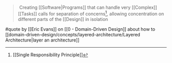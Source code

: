 >  Creating [[Software|Programs]] that can handle very [[Complex]] [[Tasks]] calls for separation of concerns[^1], allowing concentration on different parts of the [[Design]] in isolation

#quote by [[Eric Evans]] on [[0 - Domain-Driven Design]] about how to [[domain-driven-design/concepts/layered-architecture/Layered Architecture|layer an architecture]]

[^1]: [[Single Responsibility Principle]]